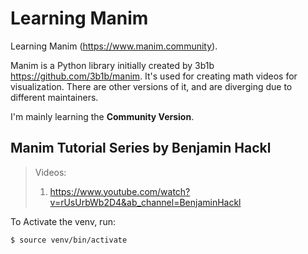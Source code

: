 # Learning Manim

Learning Manim (<https://www.manim.community>).

Manim is a Python library initially created by 3b1b https://github.com/3b1b/manim. It's used for creating math videos for visualization. There are other versions of it, and are diverging due to different maintainers.

I'm mainly learning the **Community Version**.

## Manim Tutorial Series by Benjamin Hackl

> Videos:
> 1. https://www.youtube.com/watch?v=rUsUrbWb2D4&ab_channel=BenjaminHackl

To Activate the venv, run:

```bash
$ source venv/bin/activate
```
